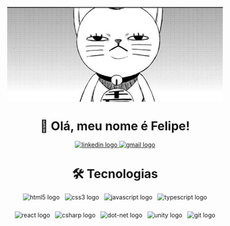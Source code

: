 <div align="center">
<img hight="300" width="600" align="center" src="https://github.com/FelipeCostaq/FelipeCostaq/blob/main/MangaPanel.jpg?raw=true">
</div>

<div align = "center">
  <h1>👋 Olá, meu nome é <strong>Felipe</strong>!</h1>
  <div align="center">
  <a href="https://www.linkedin.com/in/felipecostasiq" target="_blank">
  <img src="https://raw.githubusercontent.com/maurodesouza/profile-readme-generator/master/src/assets/icons/social/linkedin/default.svg" width="52" height="40" alt="linkedin logo" />
</a>

<a href="mailto:felipecostasiqu@gmail.com" target="_blank">
  <img src="https://raw.githubusercontent.com/maurodesouza/profile-readme-generator/master/src/assets/icons/social/gmail/default.svg" width="52" height="40" alt="gmail logo" />
</a>

</div>

###
</div>

<div align="center">
  <h1>🛠️ Tecnologias</h1>
  <div style="display: flex; flex-wrap: wrap; justify-content: center; gap: 12px;">
    <img src="https://cdn.simpleicons.org/html5/E34F26" height="30" alt="html5 logo" />
    <img src="https://cdn.simpleicons.org/css3/1572B6" height="30" alt="css3 logo" />
    <img src="https://cdn.simpleicons.org/javascript/F7DF1E" height="30" alt="javascript logo" />
    <img src="https://cdn.simpleicons.org/typescript/3178C6" height="30" alt="typescript logo" />
    <img src="https://cdn.simpleicons.org/react/61DAFB" height="30" alt="react logo" />
    <img src="https://skillicons.dev/icons?i=cs" height="30" alt="csharp logo" />
    <img src="https://skillicons.dev/icons?i=dotnet" height="30" alt="dot-net logo" />
    <img src="https://cdn.simpleicons.org/unity/000000" height="30" alt="unity logo" />
    <img src="https://cdn.simpleicons.org/git/F05032" height="30" alt="git logo" />
  </div>
</div>






